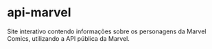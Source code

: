 # api-marvel
Site interativo contendo informações sobre os personagens da Marvel Comics, utilizando a API pública da Marvel.
